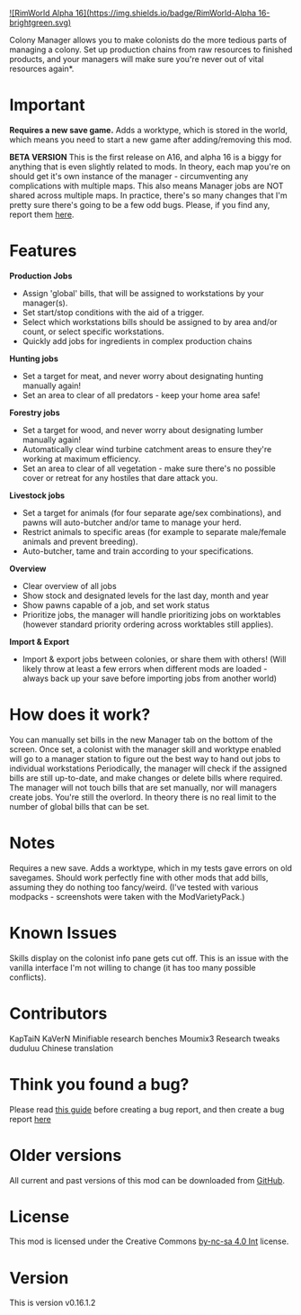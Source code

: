 [![RimWorld Alpha 16](https://img.shields.io/badge/RimWorld-Alpha 16-brightgreen.svg)](http://rimworldgame.com/)

Colony Manager allows you to make colonists do the more tedious parts of managing a colony. Set up production chains from raw resources to finished products, and your managers will make sure you're never out of vital resources again*. 

# Important
**Requires a new save game.**
Adds a worktype, which is stored in the world, which means you need to start a new game after adding/removing this mod. 

**BETA VERSION**
This is the first release on A16, and alpha 16 is a biggy for anything that is even slightly related to mods. In theory, each map you're on should get it's own instance of the manager - circumventing any complications with multiple maps. This also means Manager jobs are NOT shared across multiple maps. In practice, there's so many changes that I'm pretty sure there's going to be a few odd bugs. Please, if you find any, report them [here](https://github.com/FluffierThanThou/ColonyManager/issues).

# Features
**Production Jobs**
- Assign 'global' bills, that will be assigned to workstations by your manager(s). 
- Set start/stop conditions with the aid of a trigger. 
- Select which workstations bills should be assigned to by area and/or count, or select specific workstations. 
- Quickly add jobs for ingredients in complex production chains 

**Hunting jobs**
- Set a target for meat, and never worry about designating hunting manually again! 
- Set an area to clear of all predators - keep your home area safe! 

**Forestry jobs**
- Set a target for wood, and never worry about designating lumber manually again! 
- Automatically clear wind turbine catchment areas to ensure they're working at maximum efficiency. 
- Set an area to clear of all vegetation - make sure there's no possible cover or retreat for any hostiles that dare attack you. 

**Livestock jobs**
- Set a target for animals (for four separate age/sex combinations), and pawns will auto-butcher and/or tame to manage your herd. 
- Restrict animals to specific areas (for example to separate male/female animals and prevent breeding). 
- Auto-butcher, tame and train according to your specifications. 

**Overview**
- Clear overview of all jobs 
- Show stock and designated levels for the last day, month and year 
- Show pawns capable of a job, and set work status 
- Prioritize jobs, the manager will handle prioritizing jobs on worktables (however standard priority ordering across worktables still applies). 

**Import & Export**
- Import & export jobs between colonies, or share them with others! (Will likely throw at least a few errors when different mods are loaded - always back up your save before importing jobs from another world) 

# How does it work?
You can manually set bills in the new Manager tab on the bottom of the screen. Once set, a colonist with the manager skill and worktype enabled will go to a manager station to figure out the best way to hand out jobs to individual workstations 
Periodically, the manager will check if the assigned bills are still up-to-date, and make changes or delete bills where required. The manager will not touch bills that are set manually, nor will managers create jobs. You're still the overlord. 
In theory there is no real limit to the number of global bills that can be set. 

# Notes
Requires a new save. Adds a worktype, which in my tests gave errors on old savegames. 
Should work perfectly fine with other mods that add bills, assuming they do nothing too fancy/weird. (I've tested with various modpacks - screenshots were taken with the ModVarietyPack.) 

# Known Issues
Skills display on the colonist info pane gets cut off. This is an issue with the vanilla interface I'm not willing to change (it has too many possible conflicts). 

# Contributors
KapTaiN KaVerN	Minifiable research benches
Moumix3	Research tweaks
duduluu	Chinese translation

# Think you found a bug? 
Please read [this guide](http://steamcommunity.com/sharedfiles/filedetails/?id=725234314) before creating a bug report,
 and then create a bug report [here](https://github.com/FluffierThanThou/ColonyManager/issues)

# Older versions
All current and past versions of this mod can be downloaded from [GitHub](https://github.com/FluffierThanThou/ColonyManager/releases).

# License
This mod is licensed under the Creative Commons [by-nc-sa 4.0 Int](http://creativecommons.org/licenses/by-nc-sa/4.0/) license.

# Version
This is version v0.16.1.2